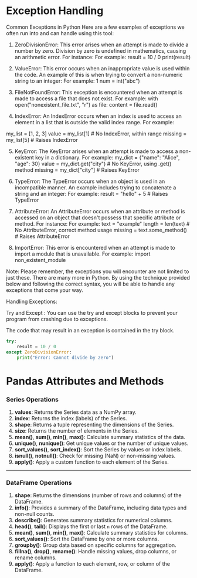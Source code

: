 # Exception Handling

Common Exceptions in Python
Here are a few examples of exceptions we often run into and can handle using this tool:

1. ZeroDivisionError: This error arises when an attempt is made to divide a number by zero. Division by zero is undefined in mathematics, causing an arithmetic error. For instance:
For example:
result = 10 / 0 
print(result)


2. ValueError: This error occurs when an inappropriate value is used within the code. An example of this is when trying to convert a non-numeric string to an integer:
For example:
1 num = int("abc")


3. FileNotFoundError: This exception is encountered when an attempt is made to access a file that does not exist.
For example:
with open("nonexistent_file.txt", "r") as file:
     content = file.read()  


4. IndexError: An IndexError occurs when an index is used to access an element in a list that is outside the valid index range.
For example:

my_list = [1, 2, 3]
value = my_list[1]  # No IndexError, within range
missing = my_list[5]  # Raises IndexError


5. KeyError: The KeyError arises when an attempt is made to access a non-existent key in a dictionary.
For example:
my_dict = {"name": "Alice", "age": 30}
value = my_dict.get("city")  # No KeyError, using .get() method
missing = my_dict["city"]  # Raises KeyError


6. TypeError: The TypeError occurs when an object is used in an incompatible manner. An example includes trying to concatenate a string and an integer:
For example:
result = "hello" + 5   # Raises TypeError


7. AttributeError: An AttributeError occurs when an attribute or method is accessed on an object that doesn't possess that specific attribute or method. For instance:
For example:
text = "example"
length = len(text)  # No AttributeError, correct method usage
missing = text.some_method()  # Raises AttributeError


8. ImportError: This error is encountered when an attempt is made to import a module that is unavailable. For example: import non_existent_module

Note: Please remember, the exceptions you will encounter are not limited to just these. There are many more in Python. 
By using the technique provided below and following the correct syntax, you will be able to handle any exceptions that come your way.

Handling Exceptions:

Try and Except : You can use the try and except blocks to prevent your program from crashing due to exceptions.

The code that may result in an exception is contained in the try block.

```python
try:
    result = 10 / 0
except ZeroDivisionError:
    print("Error: Cannot divide by zero")
```

# Pandas Attributes and Methods

### Series Operations
1. **values**: Returns the Series data as a NumPy array.
2. **index**: Returns the index (labels) of the Series.
3. **shape**: Returns a tuple representing the dimensions of the Series.
4. **size**: Returns the number of elements in the Series.
5. **mean()**, **sum()**, **min()**, **max()**: Calculate summary statistics of the data.
6. **unique()**, **nunique()**: Get unique values or the number of unique values.
7. **sort_values()**, **sort_index()**: Sort the Series by values or index labels.
8. **isnull()**, **notnull()**: Check for missing (NaN) or non-missing values.
9. **apply()**: Apply a custom function to each element of the Series.

---

### DataFrame Operations
1. **shape**: Returns the dimensions (number of rows and columns) of the DataFrame.
2. **info()**: Provides a summary of the DataFrame, including data types and non-null counts.
3. **describe()**: Generates summary statistics for numerical columns.
4. **head()**, **tail()**: Displays the first or last `n` rows of the DataFrame.
5. **mean()**, **sum()**, **min()**, **max()**: Calculate summary statistics for columns.
6. **sort_values()**: Sort the DataFrame by one or more columns.
7. **groupby()**: Group data based on specific columns for aggregation.
8. **fillna()**, **drop()**, **rename()**: Handle missing values, drop columns, or rename columns.
9. **apply()**: Apply a function to each element, row, or column of the DataFrame.





